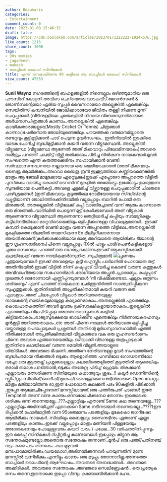```yaml
---
author: Beaumaris
categories:
- Entertainment
comment_count: 0
date: 2023-01-08 15:46:32
draft: false
image: https://cdn.boolokam.com/articles/2023/01/1222222-1024x576.jpg
like_count: 1216
share_count: 1090
tags:
- 90s movies
- jagadeesh
- mukesh
- ബാച്ചിലർ ലൈഫ് സിനിമകൾ
title: എന്ത് രസമായിരുന്നു 90 കളിലെ ആ ബാച്ചിലർ ലൈഫ് സിനിമകൾ
view_count: 47553
---
```


**Sunil Waynz** നഗരത്തിന്റെ ബഹളങ്ങളിൽ നിന്നെല്ലാം ഒഴിഞ്ഞുമാറിയ ഒരു ഹൗസിങ് കോളനി.അവിടെ ചെറിയൊരു വാടകവീട്.ജോൺസൺ & ജോൺസന്റെയോ ഏരിയ സൂപ്പർ വൈസറായോ അല്ലെങ്കിൽ ഏതെങ്കിലും സെയിൽസ് കമ്പനിയിൽ ജോലിക്കാരായോ ജീവിതം തള്ളി നീക്കുന്ന മൂന്ന് ചെറുപ്പക്കാർ.(വീടിനുള്ളിലെ ചുമരുകളിൽ നിറയെ വിദേശസുന്ദരിമാരുടെ അർധനഗ്നചിത്രങ്ങൾ കാണാം..അതല്ലെങ്കിൽ ഏതെങ്കിലും കായികതാരങ്ങളുടെ(Mostly Cricket Or Tennis) ചിത്രങ്ങൾ കാണാം)പേരിനൊരു ജോലിയുണ്ടെങ്കിലും പറയത്തക്ക വരുമാനമില്ലാതെ രണ്ടറ്റവും കൂട്ടിമുട്ടിക്കാൻ പാട് പെടുന്ന മൂവർസംഘം.. ഇതിനിടയിൽ ഇടക്കിടെ വാടക ചോദിച്ച് ബുദ്ധിമുട്ടിക്കാൻ കയറി വരുന്ന വീട്ടുടമസ്ഥൻ..അല്ലെങ്കിൽ വീട്ടുടമസ്ഥ (വീട്ടുടമസ്ഥ ആണേൽ അത് മിക്കവാറും ഫിലോമിനയാകും)അവരെ ദാരിദ്ര്യം പറഞ്ഞ് ചാക്കിട്ട് വീഴ്ത്തി തൽക്കാലം പിടിച്ചു നിൽകുന്ന നായകന്മാർ.മൂവർ സംഘത്തെ എന്ത് കുരുത്തക്കേടിനും സഹായിക്കാൻ വേണ്ടി സർവഥാസന്നദ്ധനായ നല്ലവനായ ഒരു ശമരിയാക്കാരൻ (അത് മിക്കവാറും ബൈജു ആയിരിക്കും..അഥവാ ബൈജു ഇനി ഇക്കൂട്ടത്തിലെ കണ്ണിയാണെങ്കിൽ മാത്രം ആ ജോലി മാമുക്കോയ ഏറ്റെടുക്കും)ഇടക്ക് എപ്പോഴോ അപ്പുറത്തെ വീട്ടിൽ പുസ്‌തകം വായിച്ചു കൊണ്ട് ടെറസിന് മുകളിൽ അങ്ങോട്ടും ഇങ്ങോട്ടും ഉലാത്തുന്ന സുന്ദരിയായ പെൺകുട്ടി..അവളെ ചൂളമടിച്ച് വീഴ്ത്താനുള്ള ചെറുപ്പക്കാരിൽ ചിലരുടെ പാഴ്‌ശ്രമങ്ങൾ (ഇത് മിക്കവാറും കൂട്ടത്തിലെ റോമിയോയായ സിദ്ധിഖിന്റെ ഡ്യൂട്ടിയാണ്) ജോലിത്തിരക്കിനിടയിൽ വല്ലപ്പോഴും ബാറിൽ പോയി ഒരു മിനുങ്ങൽ..അതല്ലെങ്കിൽ വീട്ടിലേക്ക് കുപ്പി വാങ്ങിച്ചോണ്ട് വന്ന് ആരും കാണാതെ ഒരു മിനുങ്ങൽ..വാതിലിൽ പെട്ടെന്ന് മുട്ട് കേൾക്കുമ്പോൾ അത് വീട്ടുകാർ ആണെന്നോ വീട്ടുടമസ്ഥർ ആണെന്നോ തെറ്റിദ്ധരിച്ച് കുപ്പിയും സാമഗ്രികളും കട്ടിലിനടിയിലോ മറ്റെവിടെയെങ്കിലും ഒളിപ്പിക്കാനുള്ള വിഫലശ്രമങ്ങൾ.. ഇടക്ക് കമ്പനി കൊടുക്കാൻ വേണ്ടി മാത്രം വരുന്ന അപ്പുറത്തെ വീട്ടിലെ..അതല്ലെങ്കിൽ മുകളിലത്തെ നിലയിൽ താമസിക്കുന്ന Ex മിലിട്ടറിക്കാരനായ അയൽക്കാരൻ(കർക്കശക്കാരിയായ ഭാര്യ അറിയാതെ ആയിരിക്കും ടിയാന്റെ ഈ ഗൃഹസന്ദർശനം)പിന്നെ വല്ലപ്പോഴും RXൽ പാട്ടും പാടി/പെൺകുട്ടികളോട് ചുമ്മാ സൊറയും പറഞ്ഞ് ഒരു നഗരപ്രദക്ഷിണംഇടക്ക് ആകസ്മികമായി കഥയിലേക്ക് വരുന്ന നായികമാർ(സുനിത..സുചിത്രമാർ) ![](https://cdn.boolokam.com/articles/2023/01/1222222-1024x576.jpg)പ്രണയം പൂത്തുലയുമ്പോൾ ഇടക്ക് അവളെയും കൂട്ടി ഐസ്ക്രീം പാർലറിൽ പോയൊരു തട്ട് അതിനിടയിൽ ഇടക്ക് വീട്ടിൽ നിന്ന് കഷ്ടപ്പാട് വിവരിച്ചു കൊണ്ട് വരുന്ന കത്തുകൾ അവിവാഹിതയായ സഹോദരിമാർ..രോഗിയായ അച്ഛൻ..പ്രാരാബ്ദം..കഷ്ടപ്പാട് ദുഃഖങ്ങൾ ഓരോന്നായി എണ്ണിപ്പറയുമ്പോൾ 'നീ വിഷ്‌മിക്കണ്ടടാ..എല്ലാം ഒരൂസം ശരിയാവും' എന്ന് പറഞ്ഞ് നായകനെ ചേർത്തുനിർത്തി സാന്ത്വനിപ്പിക്കുന്ന സുഹൃത്തുക്കൾ. ഇതിനിടയിൽ അപ്രതീക്ഷിതമായി കയറി വരുന്ന ഒരു ഏടാകൂടം..അത് ചിലപ്പോൾ വീട്ടുകാർ അറിയാതെയുള്ള നായകന്റെ,നായികയുമായുള്ള കല്യാണമാകാം..അതല്ലെങ്കിൽ ഏതെങ്കിലും കൊലപാതകത്തിന് അവർ മൂവരും ദൃക്‌സാക്ഷികളായാതാകാം..ഇല്ലെങ്കിൽ എന്തെങ്കിലും വിലപിടിപ്പുള്ള അജ്ഞാതവസ്തുക്കൾ കയ്യിൽ കിട്ടിയതാകാം..രാജ്യസുരക്ഷയെ ബാധിക്കുന്ന എന്തെങ്കിലും നിർണായകരഹസ്യം മുൻകൂട്ടി അറിഞ്ഞതാകാം..etc അത് പിന്നെ നാലാൾ അറിയാതെ ഒളിപ്പിച്ചു വയ്ക്കാനുള്ള പെടാപ്പാടുകൾ പ്രശ്നങ്ങൾ അതിന്റെ മൂർധന്യാവസ്ഥയിൽ എത്തി നിൽക്കുമ്പോൾ അപ്രതീക്ഷിതമായി വീട്ടുകാരുടെ വക ഒരു ഗൃഹസന്ദർശനം പിന്നെ അവരെ എങ്ങനെയെങ്കിലും ഒഴിവാക്കി വിടാനുള്ള തത്രപ്പാടുകൾ ഇതിനിടെ കഥയിലേക്ക് വരുന്ന മെയിൻ വില്ലൻ.അയാളുടെ ശിങ്കിടികൾ..അവരുടെ ഭീഷണി..അതിനെ നേരിടാനുള്ള മൂവർ സംഘത്തിന്റെ ബുദ്ധിപരമായ നീക്കങ്ങൾ ഒടുക്കം ആളൊഴിഞ്ഞ പറമ്പിലോ ഗോഡൗണിലോ വച്ചോ ഒരു കൂട്ടത്തല്ല് പ്രശ്നങ്ങളെല്ലാം കലങ്ങിത്തെളിഞ്ഞ് കൂട്ടത്തിൽ ആരെങ്കിലും ഒരാൾ തമാശ പറഞ്ഞാൽ,ഒടുക്കം അതേറ്റു പിടിച്ച് ഫ്രെയിം തികക്കാൻ എല്ലാവരും മത്സരിക്കുന്ന സിനിമയുടെ കഥാന്ത്യവും ശുഭം..!! കലൂർ ഡെന്നീസിന്റെ സ്ക്രിപ്റ്റും സിദ്ധിഖ്/ജഗദീഷ്/മുകേഷ്/ബൈജു/സൈനുദ്ദീൻമാരുടെ Open ഡേറ്റും മാത്രം മതിയായിരുന്നു ദാ,ഇത് പോലൊരു കലക്കൻ പടം 90കളിൽ പിടിക്കാൻ .ഇപ്പോ ആലോചിപ്പോഴാണ് മനസ്സിലായത്,ഒരു പത്തിരുപത് പടങ്ങൾ ഇതേ Templatൽ അന്ന് വന്നു കാണും.ഒന്നാലോചിക്കുമ്പോ തോന്നും ഇതൊക്കെ ശരിക്കും ഒന്ന് തന്നെയല്ലേ...???എല്ലാറ്റിലും ഏതാണ്ട് Same കഥ തന്നെയല്ലേ...???എല്ലാറ്റിലും അഭിനയിച്ചത് ഏറെക്കുറെ Same നടീനടന്മാർ തന്നെയല്ലേ...????(ഈ ടിപ്പിക്കൽ ഫോർമാറ്റിൽ വന്ന 95ശതമാനം പടങ്ങളിലും മുകേഷോ ജഗദീഷോ ആയിരിക്കും നായകർ..സിദ്ധിഖും ബൈജുവും സൈനുദ്ദീനും ഏതാണ്ട് എല്ലാ പടങ്ങളിലും കാണും..ഇടക്ക് വല്ലപ്പോഴും മാത്രം മണിയൻ പിള്ളയേയും അശോകനേയും പോലുള്ളവരും കയറി വരും ) പക്ഷേ...30 വർഷത്തിനിപ്പുറവും ഈ ടൈപ്പ് സിനിമകൾ റിപ്പീറ്റടിച്ചു കാണുമ്പോൾ ഇപ്പോഴും കിട്ടുന്ന ആ സന്തോഷമുണ്ടല്ലോ,അതൊരു സന്തോഷം തന്നാണ്..മുൻപ് ഒരു പത്ത്/പതിനഞ്ച് വട്ടം കണ്ട പടം തന്നാകും..കഥ മുഴുവൻ മനഃപാഠമായിരിക്കും.ഡയലോഗ്,അഭിനയിക്കുന്നവർ പറയുന്നതിന് മുന്നേ മനസ്സിൽ വന്നിരിക്കും.എന്നിട്ടും കാണും ഒരു മടുപ്പും തോന്നാറില്ല.അന്നത്തെ ബാച്ചിലർ ലൈഫിന്റെ ആഘോഷം..അവരുടെ അബദ്ധങ്ങൾ...അവരുടെ അക്കിടികൾ..അവരുടെ സന്തോഷം..അവരുടെ സെലിബ്രേഷൻ.. ഒരു പ്രത്യേക രസം തന്നെ,ഇതൊക്കെ ഇപ്പോ വീണ്ടും കണ്ടോണ്ടിരിക്കാൻ ഹോ..
